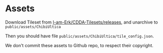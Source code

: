 # Assets

Download Tileset from [I-am-Erk/CDDA-Tilesets/releases](https://github.com/I-am-Erk/CDDA-Tilesets/releases), and unarchive to `public/assets/ChibiUltica`

Then you should have file `public/assets/ChibiUltica/tile_config.json`.

We don't commit these assets to Github repo, to respect their copyright.
